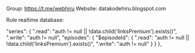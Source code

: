 Group: https://t.me/webhiru
Website: datakodehiru.blogspot.com


Rule realtime database: 

  "series": {
        ".read": "auth != null || !data.child('linksPremium').exists()",
        ".write": "auth != null",
        "episodes": {
          "$episodeId": {
            ".read": "auth != null || !data.child('linksPremium').exists()",
            ".write": "auth != null"
          }
        }
    },
      
